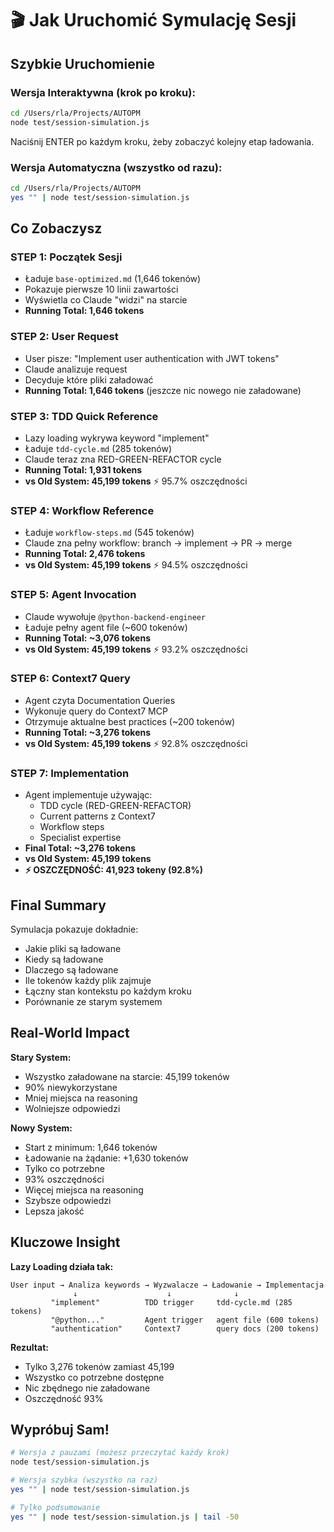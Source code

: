 # 🎬 Jak Uruchomić Symulację Sesji

## Szybkie Uruchomienie

### Wersja Interaktywna (krok po kroku):
```bash
cd /Users/rla/Projects/AUTOPM
node test/session-simulation.js
```

Naciśnij ENTER po każdym kroku, żeby zobaczyć kolejny etap ładowania.

### Wersja Automatyczna (wszystko od razu):
```bash
cd /Users/rla/Projects/AUTOPM
yes "" | node test/session-simulation.js
```

## Co Zobaczysz

### STEP 1: Początek Sesji
- Ładuje `base-optimized.md` (1,646 tokenów)
- Pokazuje pierwsze 10 linii zawartości
- Wyświetla co Claude "widzi" na starcie
- **Running Total: 1,646 tokens**

### STEP 2: User Request
- User pisze: "Implement user authentication with JWT tokens"
- Claude analizuje request
- Decyduje które pliki załadować
- **Running Total: 1,646 tokens** (jeszcze nic nowego nie załadowane)

### STEP 3: TDD Quick Reference
- Lazy loading wykrywa keyword "implement"
- Ładuje `tdd-cycle.md` (285 tokenów)
- Claude teraz zna RED-GREEN-REFACTOR cycle
- **Running Total: 1,931 tokens**
- **vs Old System: 45,199 tokens** ⚡ 95.7% oszczędności

### STEP 4: Workflow Reference
- Ładuje `workflow-steps.md` (545 tokenów)
- Claude zna pełny workflow: branch → implement → PR → merge
- **Running Total: 2,476 tokens**
- **vs Old System: 45,199 tokens** ⚡ 94.5% oszczędności

### STEP 5: Agent Invocation
- Claude wywołuje `@python-backend-engineer`
- Ładuje pełny agent file (~600 tokenów)
- **Running Total: ~3,076 tokens**
- **vs Old System: 45,199 tokens** ⚡ 93.2% oszczędności

### STEP 6: Context7 Query
- Agent czyta Documentation Queries
- Wykonuje query do Context7 MCP
- Otrzymuje aktualne best practices (~200 tokenów)
- **Running Total: ~3,276 tokens**
- **vs Old System: 45,199 tokens** ⚡ 92.8% oszczędności

### STEP 7: Implementation
- Agent implementuje używając:
  - TDD cycle (RED-GREEN-REFACTOR)
  - Current patterns z Context7
  - Workflow steps
  - Specialist expertise
- **Final Total: ~3,276 tokens**
- **vs Old System: 45,199 tokens**
- **⚡ OSZCZĘDNOŚĆ: 41,923 tokeny (92.8%)**

## Final Summary

Symulacja pokazuje dokładnie:
- Jakie pliki są ładowane
- Kiedy są ładowane
- Dlaczego są ładowane
- Ile tokenów każdy plik zajmuje
- Łączny stan kontekstu po każdym kroku
- Porównanie ze starym systemem

## Real-World Impact

**Stary System:**
- Wszystko załadowane na starcie: 45,199 tokenów
- 90% niewykorzystane
- Mniej miejsca na reasoning
- Wolniejsze odpowiedzi

**Nowy System:**
- Start z minimum: 1,646 tokenów
- Ładowanie na żądanie: +1,630 tokenów
- Tylko co potrzebne
- 93% oszczędności
- Więcej miejsca na reasoning
- Szybsze odpowiedzi
- Lepsza jakość

## Kluczowe Insight

**Lazy Loading działa tak:**
```
User input → Analiza keywords → Wyzwalacze → Ładowanie → Implementacja
              ↓                    ↓              ↓
         "implement"          TDD trigger     tdd-cycle.md (285 tokens)
         "@python..."         Agent trigger   agent file (600 tokens)
         "authentication"     Context7        query docs (200 tokens)
```

**Rezultat:**
- Tylko 3,276 tokenów zamiast 45,199
- Wszystko co potrzebne dostępne
- Nic zbędnego nie załadowane
- Oszczędność 93%

## Wypróbuj Sam!

```bash
# Wersja z pauzami (możesz przeczytać każdy krok)
node test/session-simulation.js

# Wersja szybka (wszystko na raz)
yes "" | node test/session-simulation.js

# Tylko podsumowanie
yes "" | node test/session-simulation.js | tail -50
```
